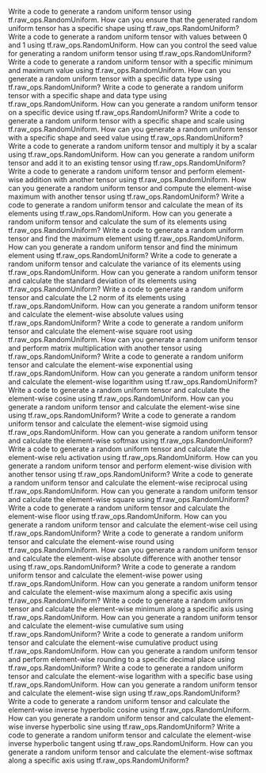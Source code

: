 Write a code to generate a random uniform tensor using tf.raw_ops.RandomUniform.
How can you ensure that the generated random uniform tensor has a specific shape using tf.raw_ops.RandomUniform?
Write a code to generate a random uniform tensor with values between 0 and 1 using tf.raw_ops.RandomUniform.
How can you control the seed value for generating a random uniform tensor using tf.raw_ops.RandomUniform?
Write a code to generate a random uniform tensor with a specific minimum and maximum value using tf.raw_ops.RandomUniform.
How can you generate a random uniform tensor with a specific data type using tf.raw_ops.RandomUniform?
Write a code to generate a random uniform tensor with a specific shape and data type using tf.raw_ops.RandomUniform.
How can you generate a random uniform tensor on a specific device using tf.raw_ops.RandomUniform?
Write a code to generate a random uniform tensor with a specific shape and scale using tf.raw_ops.RandomUniform.
How can you generate a random uniform tensor with a specific shape and seed value using tf.raw_ops.RandomUniform?
Write a code to generate a random uniform tensor and multiply it by a scalar using tf.raw_ops.RandomUniform.
How can you generate a random uniform tensor and add it to an existing tensor using tf.raw_ops.RandomUniform?
Write a code to generate a random uniform tensor and perform element-wise addition with another tensor using tf.raw_ops.RandomUniform.
How can you generate a random uniform tensor and compute the element-wise maximum with another tensor using tf.raw_ops.RandomUniform?
Write a code to generate a random uniform tensor and calculate the mean of its elements using tf.raw_ops.RandomUniform.
How can you generate a random uniform tensor and calculate the sum of its elements using tf.raw_ops.RandomUniform?
Write a code to generate a random uniform tensor and find the maximum element using tf.raw_ops.RandomUniform.
How can you generate a random uniform tensor and find the minimum element using tf.raw_ops.RandomUniform?
Write a code to generate a random uniform tensor and calculate the variance of its elements using tf.raw_ops.RandomUniform.
How can you generate a random uniform tensor and calculate the standard deviation of its elements using tf.raw_ops.RandomUniform?
Write a code to generate a random uniform tensor and calculate the L2 norm of its elements using tf.raw_ops.RandomUniform.
How can you generate a random uniform tensor and calculate the element-wise absolute values using tf.raw_ops.RandomUniform?
Write a code to generate a random uniform tensor and calculate the element-wise square root using tf.raw_ops.RandomUniform.
How can you generate a random uniform tensor and perform matrix multiplication with another tensor using tf.raw_ops.RandomUniform?
Write a code to generate a random uniform tensor and calculate the element-wise exponential using tf.raw_ops.RandomUniform.
How can you generate a random uniform tensor and calculate the element-wise logarithm using tf.raw_ops.RandomUniform?
Write a code to generate a random uniform tensor and calculate the element-wise cosine using tf.raw_ops.RandomUniform.
How can you generate a random uniform tensor and calculate the element-wise sine using tf.raw_ops.RandomUniform?
Write a code to generate a random uniform tensor and calculate the element-wise sigmoid using tf.raw_ops.RandomUniform.
How can you generate a random uniform tensor and calculate the element-wise softmax using tf.raw_ops.RandomUniform?
Write a code to generate a random uniform tensor and calculate the element-wise relu activation using tf.raw_ops.RandomUniform.
How can you generate a random uniform tensor and perform element-wise division with another tensor using tf.raw_ops.RandomUniform?
Write a code to generate a random uniform tensor and calculate the element-wise reciprocal using tf.raw_ops.RandomUniform.
How can you generate a random uniform tensor and calculate the element-wise square using tf.raw_ops.RandomUniform?
Write a code to generate a random uniform tensor and calculate the element-wise floor using tf.raw_ops.RandomUniform.
How can you generate a random uniform tensor and calculate the element-wise ceil using tf.raw_ops.RandomUniform?
Write a code to generate a random uniform tensor and calculate the element-wise round using tf.raw_ops.RandomUniform.
How can you generate a random uniform tensor and calculate the element-wise absolute difference with another tensor using tf.raw_ops.RandomUniform?
Write a code to generate a random uniform tensor and calculate the element-wise power using tf.raw_ops.RandomUniform.
How can you generate a random uniform tensor and calculate the element-wise maximum along a specific axis using tf.raw_ops.RandomUniform?
Write a code to generate a random uniform tensor and calculate the element-wise minimum along a specific axis using tf.raw_ops.RandomUniform.
How can you generate a random uniform tensor and calculate the element-wise cumulative sum using tf.raw_ops.RandomUniform?
Write a code to generate a random uniform tensor and calculate the element-wise cumulative product using tf.raw_ops.RandomUniform.
How can you generate a random uniform tensor and perform element-wise rounding to a specific decimal place using tf.raw_ops.RandomUniform?
Write a code to generate a random uniform tensor and calculate the element-wise logarithm with a specific base using tf.raw_ops.RandomUniform.
How can you generate a random uniform tensor and calculate the element-wise sign using tf.raw_ops.RandomUniform?
Write a code to generate a random uniform tensor and calculate the element-wise inverse hyperbolic cosine using tf.raw_ops.RandomUniform.
How can you generate a random uniform tensor and calculate the element-wise inverse hyperbolic sine using tf.raw_ops.RandomUniform?
Write a code to generate a random uniform tensor and calculate the element-wise inverse hyperbolic tangent using tf.raw_ops.RandomUniform.
How can you generate a random uniform tensor and calculate the element-wise softmax along a specific axis using tf.raw_ops.RandomUniform?